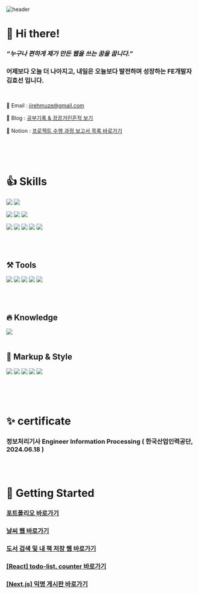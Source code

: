 ![header](https://capsule-render.vercel.app/api?type=waving&color=0AA1DD&height=250&section=header&text=Welcome!&fontSize=50&fontColor=fff&fontAlignY=40)

# 👋 Hi there!

### _“누구나 편하게 제가 만든 웹을 쓰는 꿈을 꿉니다.”_

### 어제보다 오늘 더 나아지고, 내일은 오늘보다 발전하며 성장하는 FE개발자 김효선 입니다.

<br>

📗 Email : jirehmuze@gmail.com <br>

📙 Blog : [공부기록 & 끙끙거린흔적 보기](https://jireh-muze.tistory.com/)<br>

📘 Notion : [프로젝트 수행 과정 보고서 목록 바로가기](https://organized-panama-944.notion.site/c7b89ac10b63471aac8af7af201b73c0)

<br>

<br>

<br>

# 👍 Skills


<img  src="https://img.shields.io/badge/JavaScript-F7DF1E?style=flat-square&logo=JavaScript&logoColor=black"/> <img src="https://img.shields.io/badge/Typescript-3178C6?style=flat-square&logo=Typescript&logoColor=white"/> 

<img  src="https://img.shields.io/badge/React-61DAFB?style=flat-square&logo=React&logoColor=black"/> <img src="https://img.shields.io/badge/Next.js-000000?style=flat-square&logo=Next.js&logoColor=white"/> <img src="https://img.shields.io/badge/Vue.js-4FC08D?style=flat-square&logo=Vue.js&logoColor=white"/>

<img src="https://img.shields.io/badge/Node.js-339933?style=for-the-badge&logo=Node.js&logoColor=white"> <img src="https://img.shields.io/badge/Express-000000?style=flat-square&logo=Express&logoColor=white"/> <img src="https://img.shields.io/badge/MongoDB-47A248?style=flat-square&logo=MongoDB&logoColor=white"/> <img src="https://img.shields.io/badge/Amazon%20S3-569A31?style=for-the-badge&logo=Amazon%20S3&logoColor=white"> <img src="https://img.shields.io/badge/JSON-000000?style=flat-square&logo=json&logoColor=white"/>

<br>

<br>

## ⚒️ Tools

<img  src="https://img.shields.io/badge/Adobe Photoshop-31A8FF?style=flat-square&logo=Adobe Photoshop&logoColor=white"/> <img  src="https://img.shields.io/badge/Adobe Illustrator-FF9A00?style=flat-square&logo=Adobe Illustrator&logoColor=white"/> <img  src="https://img.shields.io/badge/Figma-F24E1E?style=flat-square&logo=Figma&logoColor=white"/> <img  src="https://img.shields.io/badge/Git-F05032?style=flat-square&logo=Git&logoColor=white"/> <img  src="https://img.shields.io/badge/GitHub-181717?style=flat-square&logo=GitHub&logoColor=white"/>

<br>

<br>

## 🔥 Knowledge
<img src="https://img.shields.io/badge/C-A8B9CC?style=flat-square&logo=C&logoColor=white"/>

<br>

<br>

## 🌷 Markup & Style
<img  src="https://img.shields.io/badge/HTML5-E34F26?style=flat-square&logo=HTML5&logoColor=white"/> <img  src="https://img.shields.io/badge/CSS3-1572B6?style=flat-square&logo=CSS3&logoColor=white"/> <img  src="https://img.shields.io/badge/Sass-CC6699?style=flat-square&logo=Sass&logoColor=white"/> <img src="https://img.shields.io/badge/Bootstrapap-7952B3?style=flat-square&logo=bootstrap&logoColor=white"/> <img src="https://img.shields.io/badge/styled components-DB7093?style=flat-square&logo=styled-components&logoColor=white"/>

<br>

<br>

<br>

# ✨ certificate
### 정보처리기사 Engineer Information Processing ( 한국산업인력공단, 2024.06.18 )

<!-- # ✨ Features



- 🔥

- 💤

- 🚀

- 🧹

- 📦 -->
<br>

<br>

# 🚀 Getting Started

### [포트폴리오 바로가기](https://kim-hyosun.github.io/Portfolio/)

### [날씨 웹 바로가기](https://kim-hyosun.github.io/weather/)


### <a href="https://kim-hyosun.github.io/bookDiary/#/book" target="_blank">도서 검색 및 내 책 저장 웹 바로가기</a>
### <a href="https://kim-hyosun.github.io/counter-todolist/" target="_blank">[React] todo-list, counter 바로가기</a>
### <a href="https://next-js-practice-seven-black.vercel.app/" target="_blank">[Next.js] 익명 게시판 바로가기</a>
